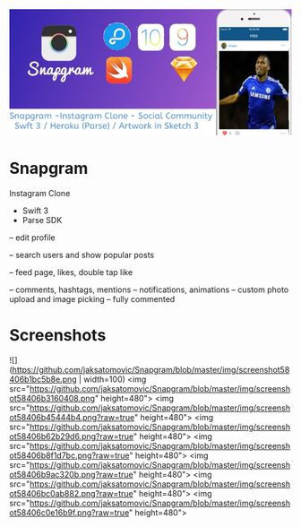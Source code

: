 <img src="https://github.com/jaksatomovic/Snapgram/blob/master/img/featured_image5841c78788b98.jpg">

# Snapgram

Instagram Clone

 - Swift 3
 - Parse SDK
 
 – edit profile
 
 – search users and show popular posts
 
 – feed page, likes, double tap like
 
 – comments, hashtags, mentions
 – notifications, animations
 – custom photo upload and image picking
 – fully commented

# Screenshots

![](https://github.com/jaksatomovic/Snapgram/blob/master/img/screenshot58406b1bc5b8e.png | width=100)
<img src="https://github.com/jaksatomovic/Snapgram/blob/master/img/screenshot58406b3160408.png" height=480">
<img src="https://github.com/jaksatomovic/Snapgram/blob/master/img/screenshot58406b45444b4.png?raw=true" height=480">
<img src="https://github.com/jaksatomovic/Snapgram/blob/master/img/screenshot58406b62b29d6.png?raw=true" height=480">
<img src="https://github.com/jaksatomovic/Snapgram/blob/master/img/screenshot58406b8f1d7bc.png?raw=true" height=480">
<img src="https://github.com/jaksatomovic/Snapgram/blob/master/img/screenshot58406b9ac320b.png?raw=true" height=480">
<img src="https://github.com/jaksatomovic/Snapgram/blob/master/img/screenshot58406bc0ab882.png?raw=true" height=480">
<img src="https://github.com/jaksatomovic/Snapgram/blob/master/img/screenshot58406c0e16b9f.png?raw=true" height=480">
